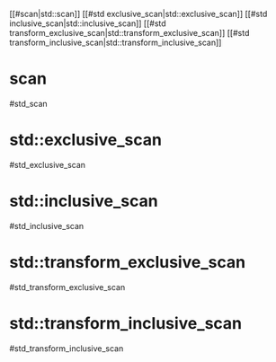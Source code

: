 
[[#scan|std::scan]]
[[#std exclusive_scan|std::exclusive_scan]]
[[#std inclusive_scan|std::inclusive_scan]]
[[#std transform_exclusive_scan|std::transform_exclusive_scan]]
[[#std transform_inclusive_scan|std::transform_inclusive_scan]]

# scan
#std_scan



# std::exclusive_scan
#std_exclusive_scan





# std::inclusive_scan
#std_inclusive_scan






# std::transform_exclusive_scan
#std_transform_exclusive_scan






# std::transform_inclusive_scan
#std_transform_inclusive_scan




